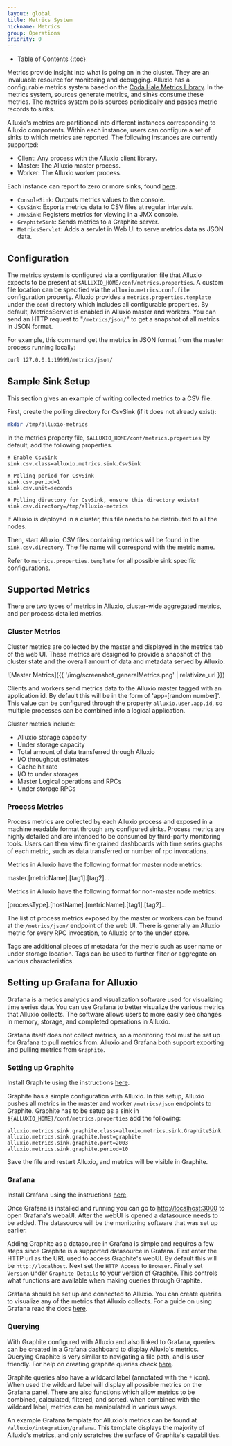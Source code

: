 ```yaml
---
layout: global
title: Metrics System
nickname: Metrics
group: Operations
priority: 0
---
```


* Table of Contents
{:toc}

Metrics provide insight into what is going on in the cluster. They are an invaluable resource for
monitoring and debugging. Alluxio has a configurable metrics system based on the [Coda Hale Metrics
Library](https://github.com/dropwizard/metrics). In the metrics system, sources generate metrics,
and sinks consume these metrics. The metrics system polls sources periodically and passes
metric records to sinks.

Alluxio's metrics are partitioned into different instances corresponding to Alluxio components.
Within each instance, users can configure a set of sinks to which metrics are reported. The
following instances are currently supported:

* Client: Any process with the Alluxio client library.
* Master: The Alluxio master process.
* Worker: The Alluxio worker process.

Each instance can report to zero or more sinks, found [here](https://github.com/Alluxio/alluxio/tree/master/core/common/src/main/java/alluxio/metrics/sink).

* `ConsoleSink`: Outputs metrics values to the console.
* `CsvSink`: Exports metrics data to CSV files at regular intervals.
* `JmxSink`: Registers metrics for viewing in a JMX console.
* `GraphiteSink`: Sends metrics to a Graphite server.
* `MetricsServlet`: Adds a servlet in Web UI to serve metrics data as JSON data.

## Configuration

The metrics system is configured via a configuration file that Alluxio expects to be present at
`$ALLUXIO_HOME/conf/metrics.properties`. A custom file location can be specified via the
`alluxio.metrics.conf.file` configuration property. Alluxio provides a `metrics.properties.template`
under the `conf` directory which includes all configurable properties. By default, MetricsServlet
is enabled in Alluxio master and workers. You can send an HTTP request to "`/metrics/json/`" to get a
snapshot of all metrics in JSON format.


For example, this command get the metrics in JSON format from the master process running locally:

```bash
curl 127.0.0.1:19999/metrics/json/
```

## Sample Sink Setup

This section gives an example of writing collected metrics to a CSV file.

First, create the polling directory for CsvSink (if it does not already exist):
```bash
mkdir /tmp/alluxio-metrics
```

In the metrics property file, `$ALLUXIO_HOME/conf/metrics.properties` by default, add the following
properties.

```
# Enable CsvSink
sink.csv.class=alluxio.metrics.sink.CsvSink

# Polling period for CsvSink
sink.csv.period=1
sink.csv.unit=seconds

# Polling directory for CsvSink, ensure this directory exists!
sink.csv.directory=/tmp/alluxio-metrics
```

If Alluxio is deployed in a cluster, this file needs to be distributed to all the nodes.

Then, start Alluxio, CSV files containing metrics will be found in the `sink.csv.directory`. The
file name will correspond with the metric name.

Refer to `metrics.properties.template` for all possible sink specific configurations.

## Supported Metrics

There are two types of metrics in Alluxio, cluster-wide aggregated metrics, and per process detailed
metrics.

### Cluster Metrics

Cluster metrics are collected by the master and displayed in the metrics tab of the web UI. These
metrics are designed to provide a snapshot of the cluster state and the overall amount of data and
metadata served by Alluxio.

![Master Metrics]({{ '/img/screenshot_generalMetrics.png' | relativize_url }})

Clients and workers send metrics data to the Alluxio master tagged with an application id. By
default this will be in the form of 'app-[random number]'. This value can be configured through the
property `alluxio.user.app.id`, so multiple processes can be combined into a logical application.

Cluster metrics include:
* Alluxio storage capacity
* Under storage capacity
* Total amount of data transferred through Alluxio
* I/O throughput estimates
* Cache hit rate
* I/O to under storages
* Master Logical operations and RPCs
* Under storage RPCs

### Process Metrics

Process metrics are collected by each Alluxio process and exposed in a machine readable format
through any configured sinks. Process metrics are highly detailed and are intended to be consumed
by third-party monitoring tools. Users can then view fine grained dashboards with time series graphs
of each metric, such as data transferred or number of rpc invocations.

Metrics in Alluxio have the following format for master node metrics:

master.[metricName].[tag1].[tag2]...

Metrics in Alluxio have the following format for non-master node metrics:

[processType].[hostName].[metricName].[tag1].[tag2]...

The list of process metrics exposed by the master or workers can be found at the `/metrics/json/`
endpoint of the web UI. There is generally an Alluxio metric for every RPC invocation, to Alluxio or
to the under store.

Tags are additional pieces of metadata for the metric such as user name or under storage location.
Tags can be used to further filter or aggregate on various characteristics.

## Setting up Grafana for Alluxio

Grafana is a metics analytics and visualization software used for visualizing time series
data. You can use Grafana to better visualize the various metrics that Alluxio collects. The software
allows users to more easily see changes in memory, storage, and completed operations in Alluxio.

Grafana itself does not collect metrics, so a monitoring tool must be set up for Grafana to pull metrics from.
Alluxio and Grafana both support exporting and pulling metrics from `Graphite`.

### Setting up Graphite

Install Graphite using the instructions [here](https://graphite.readthedocs.io/en/latest/install.html).

Graphite has a simple configuration with Alluxio. In this setup, Alluxio pushes all metrics in the
master and worker `/metrics/json` endpoints to Graphite. Graphite has to be setup as a sink in
`${ALLUXIO_HOME}/conf/metrics.properties` add the following:

```
alluxio.metrics.sink.graphite.class=alluxio.metrics.sink.GraphiteSink
alluxio.metrics.sink.graphite.host=graphite
alluxio.metrics.sink.graphite.port=2003
alluxio.metrics.sink.graphite.period=10
```

Save the file and restart Alluxio, and metrics will be visible in Graphite.

### Grafana

Install Grafana using the instructions [here](https://grafana.com/docs/installation/).

Once Grafana is installed and running you can go to [http://localhost:3000](http://localhost:3000) to open Grafana's webaUI.
After the webUI is opened a datasource needs to be added. The datasource will be the monitoring software
that was set up earlier.

Adding Graphite as a datasource in Grafana is simple and requires a few steps since Graphite is a supported datasource
in Grafana. First enter the HTTP url as the URL used to access Graphite's webUI. By default this will be `http://localhost`.
Next set the `HTTP Access` to `Browser`. Finally set `Version` under `Graphite Details` to your version of Graphite. This
controls what functions are available when making queries through Graphite.

Grafana should be set up and connected to Alluxio. You can create queries to visualize any of the
metrics that Alluxio collects. For a guide on using Grafana read the docs [here](https://grafana.com/docs/v4.3/guides/getting_started).

### Querying

With Graphite configured with Alluxio and also linked to Grafana, queries can be created in a Grafana dashboard to
display Alluxio's metrics. Querying Graphite is very similar to navigating a file path, and is user friendly.
For help on creating graphite queries check [here](https://grafana.com/docs/features/datasources/graphite/).

Graphite queries also have a wildcard label (annotated with the `*` icon). When used the wildcard label will display all
possible metrics on the Grafana panel. There are also functions which allow metrics to be combined, calculated,
filtered, and sorted. when combined with the wildcard label, metrics can be manipulated in various ways.

An example Grafana template for Alluxio's metrics can be found at `/alluxio/integration/grafana`. This template displays
the majority of Alluxio's metrics, and only scratches the surface of Graphite's capabilities.
